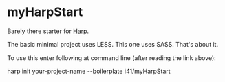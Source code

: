# myHarpStart

Barely there starter for [Harp](http://harpjs.com/docs/environment/init).

The basic minimal project uses LESS. This one uses SASS. That's about it.

To use this enter following at command line (after reading the link above):

  harp init your-project-name --boilerplate i41/myHarpStart

